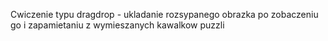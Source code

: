 Cwiczenie typu dragdrop - ukladanie rozsypanego obrazka po zobaczeniu go i zapamietaniu z wymieszanych kawalkow puzzli